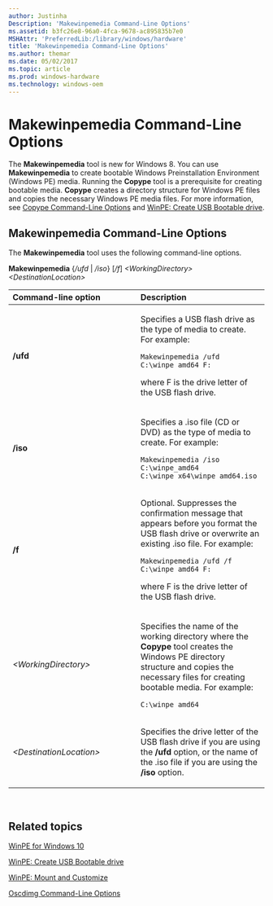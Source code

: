 ```yaml
---
author: Justinha
Description: 'Makewinpemedia Command-Line Options'
ms.assetid: b3fc26e8-96a0-4fca-9678-ac895835b7e0
MSHAttr: 'PreferredLib:/library/windows/hardware'
title: 'Makewinpemedia Command-Line Options'
ms.author: themar
ms.date: 05/02/2017
ms.topic: article
ms.prod: windows-hardware
ms.technology: windows-oem
---
```


# Makewinpemedia Command-Line Options


The **Makewinpemedia** tool is new for Windows 8. You can use **Makewinpemedia** to create bootable Windows Preinstallation Environment (Windows PE) media. Running the **Copype** tool is a prerequisite for creating bootable media. **Copype** creates a directory structure for Windows PE files and copies the necessary Windows PE media files. For more information, see [Copype Command-Line Options](copype-command-line-options.md) and [WinPE: Create USB Bootable drive](winpe-create-usb-bootable-drive.md).

## <span id="Makewinpemedia_Command-Line_Options"></span><span id="makewinpemedia_command-line_options"></span><span id="MAKEWINPEMEDIA_COMMAND-LINE_OPTIONS"></span>Makewinpemedia Command-Line Options


The **Makewinpemedia** tool uses the following command-line options.

**Makewinpemedia** {*/ufd* | */iso*} \[*/f*\] *&lt;WorkingDirectory&gt; &lt;DestinationLocation&gt;*

<table>
<colgroup>
<col width="50%" />
<col width="50%" />
</colgroup>
<thead>
<tr class="header">
<th align="left">Command-line option</th>
<th align="left">Description</th>
</tr>
</thead>
<tbody>
<tr class="odd">
<td align="left"><p><strong>/ufd</strong></p></td>
<td align="left"><p>Specifies a USB flash drive as the type of media to create. For example:</p>
<pre class="syntax" space="preserve"><code>Makewinpemedia /ufd C:\winpe_amd64 F:</code></pre>
<p>where F is the drive letter of the USB flash drive.</p></td>
</tr>
<tr class="even">
<td align="left"><p><strong>/iso</strong></p></td>
<td align="left"><p>Specifies a .iso file (CD or DVD) as the type of media to create. For example:</p>
<pre class="syntax" space="preserve"><code>Makewinpemedia /iso C:\winpe_amd64 C:\winpe_x64\winpe_amd64.iso</code></pre></td>
</tr>
<tr class="odd">
<td align="left"><p><strong>/f</strong></p></td>
<td align="left"><p>Optional. Suppresses the confirmation message that appears before you format the USB flash drive or overwrite an existing .iso file. For example:</p>
<pre class="syntax" space="preserve"><code>Makewinpemedia /ufd /f C:\winpe_amd64 F:</code></pre>
<p>where F is the drive letter of the USB flash drive.</p></td>
</tr>
<tr class="even">
<td align="left"><p><em>&lt;WorkingDirectory&gt;</em></p></td>
<td align="left"><p>Specifies the name of the working directory where the <strong>Copype</strong> tool creates the Windows PE directory structure and copies the necessary files for creating bootable media. For example:</p>
<pre class="syntax" space="preserve"><code>C:\winpe_amd64</code></pre></td>
</tr>
<tr class="odd">
<td align="left"><p><em>&lt;DestinationLocation&gt;</em></p></td>
<td align="left"><p>Specifies the drive letter of the USB flash drive if you are using the <strong>/ufd</strong> option, or the name of the .iso file if you are using the <strong>/iso</strong> option.</p></td>
</tr>
</tbody>
</table>

 

## <span id="related_topics"></span>Related topics


[WinPE for Windows 10](winpe-intro.md)

[WinPE: Create USB Bootable drive](winpe-create-usb-bootable-drive.md)

[WinPE: Mount and Customize](winpe-mount-and-customize.md)

[Oscdimg Command-Line Options](oscdimg-command-line-options.md)

 

 






